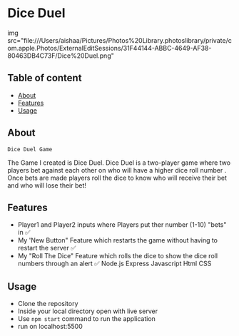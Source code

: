 # Dice Duel
img src="file:///Users/aishaa/Pictures/Photos%20Library.photoslibrary/private/com.apple.Photos/ExternalEditSessions/31F44144-ABBC-4649-AF38-80463DB4C73F/Dice%20Duel.png"


## Table of content
- [About](#about)
- [Features](#features)
- [Usage](#usage)



## About
`Dice Duel Game `

The Game I created is Dice Duel. Dice Duel is a two-player game where two players bet against each other on who will have a higher dice roll number . Once bets are made players roll the dice to know who will receive their bet and who will lose their bet!



## Features
- Player1 and Player2 inputs where Players put ther number (1-10) "bets" in ✅
- My 'New Button" Feature which restarts the game without having to restart the server ✅
- My "Roll The Dice" Feature which rolls the dice to show the dice roll numbers through an alert ✅
                    Node.js
                    Express
                    Javascript
                    Html
                    CSS


## Usage
- Clone the repository
- Inside your local directory open with live server 
- Use `npm start` command to run the application
- run on localhost:5500
